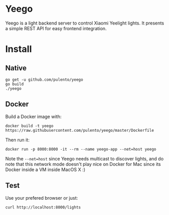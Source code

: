 # Yeego

Yeego is a light backend server to control Xiaomi Yeelight lights. It
presents a simple REST API for easy frontend integration.

# Install

## Native

```
go get -u github.com/pulento/yeego
go build
./yeego
```

## Docker

Build a Docker image with:

```
docker build -t yeego https://raw.githubusercontent.com/pulento/yeego/master/Dockerfile
```

Then run it:

```
docker run -p 8000:8000 -it --rm --name yeego-app --net=host yeego
```

Note the `--net=host` since Yeego needs multicast to discover lights, and
do note that this network mode doesn't play nice on Docker for Mac since
its Docker inside a VM inside MacOS X :)

## Test

Use your prefered browser or just:

```
curl http://localhost:8000/lights
```
